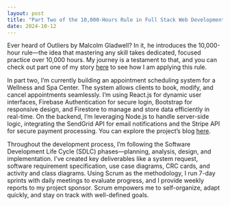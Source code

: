```yaml
---
layout: post
title: "Part Two of the 10,000-Hours Rule in Full Stack Web Development"
date: 2024-10-12
---
```

Ever heard of Outliers by Malcolm Gladwell? In it, he introduces the 10,000-hour rule—the idea that mastering any skill takes dedicated, focused practice over 10,000 hours. My journey is a testament to that, and you can check out part one of my story [here](https://medium.com/@nduatiteresia82/part-one-of-the-10-000-hours-rule-in-full-stack-web-development-865028b97852) to see how I am applying this rule.

In part two, I’m currently building an appointment scheduling system for a Wellness and Spa Center. The system allows clients to book, modify, and cancel appointments seamlessly. I’m using React.js for dynamic user interfaces, Firebase Authentication for secure login, Bootstrap for responsive design, and Firestore to manage and store data efficiently in real-time. On the backend, I’m leveraging Node.js to handle server-side logic, integrating the SendGrid API for email notifications and the Stripe API for secure payment processing. You can explore the project’s blog [here](https://teresiawairimu.github.io/GVSU-CIS641-Bidii).

Throughout the development process, I’m following the Software Development Life Cycle (SDLC) phases—planning, analysis, design, and implementation. I’ve created key deliverables like a system request, software requirement specification, use case diagrams, CRC cards, and activity and class diagrams. Using Scrum as the methodology, I run 7-day sprints with daily meetings to evaluate progress, and I provide weekly reports to my project sponsor. Scrum empowers me to self-organize, adapt quickly, and stay on track with well-defined goals.
